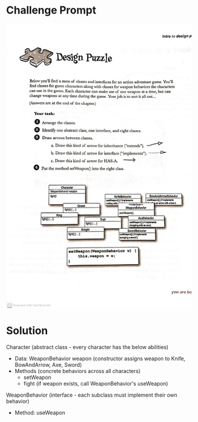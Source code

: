 # Challenge Prompt

![prompt](/images/pg25-challenge.jpg)

# Solution

Character (abstract class - every character has the below abilities)
- Data: WeaponBehavior weapon (constructor assigns weapon to Knife, BowAndArrow, Axe, Sword)
- Methods (concrete behaviors across all characters)
  - setWeapon
  - fight (if weapon exists, call WeaponBehavior's useWeapon)

WeaponBehavior (interface - each subclass must implement their own behavior)
- Method: useWeapon